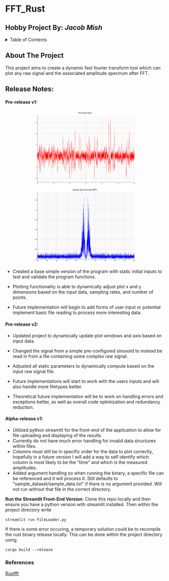 # FFT_Rust
## Hobby Project By: *Jacob Mish*

<!-- TABLE OF CONTENTS -->
<details>
  <summary>Table of Contents</summary>
  <ol>
    <li>
      <a href="#about-the-project">About The Project</a>
    </li>
    <li>
      <a href="#release-notes">Release Notes</a>
      <ul>
        <li><a href="#pre-release-v1">Pre-v1</a></li>
      </ul>
    </li>
    <li>
      <a href="#references">References</a>
    </li>
    
    
  </ol>
</details>

## About The Project

This project aims to create a dynamic fast fourier transform tool which can plot any raw signal and the associated amplitude spectrum after FFT.


## Release Notes:

#### Pre-release v1:


<p align="center">
  <img width="320" height="240" src="https://github.com/Feromond/fft_rust/blob/master/output_figures/raw_signal.png?raw=true">
  <img width="320" height="240" src="https://github.com/Feromond/fft_rust/blob/master/output_figures/amplitude_spectrum.png?raw=true">
  
</p>


- Created a base simple version of the program with static initial inputs to test and validate the program functions. 
- Plotting functionality is able to dynamically adjust plot x and y dimensions based on the input data, sampling rates, and number of points.

- Future implementation will begin to add forms of user input or potential implement basic file reading to process more interesting data.

#### Pre-release v2:

- Updated project to dynamically update plot windows and axis based on input data.
- Changed the signal from a simple pre-configured sinusoid to instead be read in from a file containing some complex raw signal.
- Adjusted all static parameters to dynamically compute based on the input raw signal file.

- Future implementations will start to work with the users inputs and will also handle more filetypes better.
- Theoretical future implementation will be to work on handling errors and exceptions better, as well as overall code optimization and redundancy reduction.

#### Alpha-release v1:

- Utilized python streamlit for the front-end of the application to allow for file uploading and displaying of the results
- Currently do not have much error handling for invalid data structures within files.
- Columns must still be in specific order for the data to plot correctly, hopefully in a future version I will add a way to self identify which column is most likely to be the "time" and which is the measured amplitudes.
- Added argument handling so when running the binary, a specific file can be referenced and it will process it. Still defaults to "sample_dataset/sample_data.txt" if there is no argument provided. Will not run without that file in the correct directory.

**Run the Streamlit Front-End Version**: Clone this repo locally and then ensure you have a python version with streamlit installed. Then within the project directory write 
```
streamlit run FileLoader.py
```

If there is some error occuring, a temporary solution could be to recompile the rust binary release locally. This can be done within the project directory using
```
cargo build --release
```

### References

[Rustfft](https://docs.rs/rustfft/latest/rustfft/)

